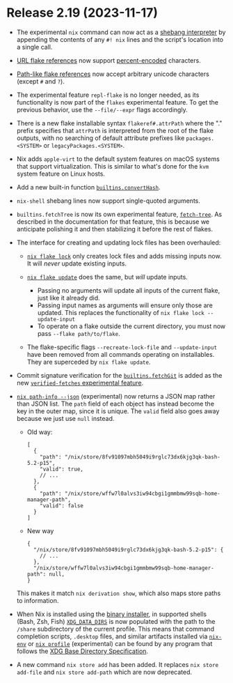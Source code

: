 # Release 2.19 (2023-11-17)

- The experimental `nix` command can now act as a [shebang interpreter](@docroot@/command-ref/new-cli/nix.md#shebang-interpreter)
  by appending the contents of any `#! nix` lines and the script's location into a single call.

- [URL flake references](@docroot@/command-ref/new-cli/nix3-flake.md#flake-references) now support [percent-encoded](https://datatracker.ietf.org/doc/html/rfc3986#section-2.1) characters.

- [Path-like flake references](@docroot@/command-ref/new-cli/nix3-flake.md#path-like-syntax) now accept arbitrary unicode characters (except `#` and `?`).

- The experimental feature `repl-flake` is no longer needed, as its functionality is now part of the `flakes` experimental feature. To get the previous behavior, use the `--file/--expr` flags accordingly.

- There is a new flake installable syntax `flakeref#.attrPath` where the "." prefix specifies that `attrPath` is interpreted from the root of the flake outputs, with no searching of default attribute prefixes like `packages.<SYSTEM>` or `legacyPackages.<SYSTEM>`.

- Nix adds `apple-virt` to the default system features on macOS systems that support virtualization. This is similar to what's done for the `kvm` system feature on Linux hosts.

- Add a new built-in function [`builtins.convertHash`](@docroot@/language/builtins.md#builtins-convertHash).

- `nix-shell` shebang lines now support single-quoted arguments.

- `builtins.fetchTree` is now its own experimental feature, [`fetch-tree`](@docroot@/contributing/experimental-features.md#xp-fetch-tree).
  As described in the documentation for that feature, this is because we anticipate polishing it and then stabilizing it before the rest of flakes.

- The interface for creating and updating lock files has been overhauled:

  - [`nix flake lock`](@docroot@/command-ref/new-cli/nix3-flake-lock.md) only creates lock files and adds missing inputs now.
    It will *never* update existing inputs.

  - [`nix flake update`](@docroot@/command-ref/new-cli/nix3-flake-update.md) does the same, but *will* update inputs.
    - Passing no arguments will update all inputs of the current flake, just like it already did.
    - Passing input names as arguments will ensure only those are updated. This replaces the functionality of `nix flake lock --update-input`
    - To operate on a flake outside the current directory, you must now pass `--flake path/to/flake`.

  - The flake-specific flags `--recreate-lock-file` and `--update-input` have been removed from all commands operating on installables.
    They are superceded by `nix flake update`.

- Commit signature verification for the [`builtins.fetchGit`](@docroot@/language/builtins.md#builtins-fetchGit) is added as the new [`verified-fetches` experimental feature](@docroot@/contributing/experimental-features.md#xp-feature-verified-fetches).

- [`nix path-info --json`](@docroot@/command-ref/new-cli/nix3-path-info.md)
  (experimental) now returns a JSON map rather than JSON list.
  The `path` field of each object has instead become the key in the outer map, since it is unique.
  The `valid` field also goes away because we just use `null` instead.

  - Old way:

    ```json5
    [
      {
        "path": "/nix/store/8fv91097mbh5049i9rglc73dx6kjg3qk-bash-5.2-p15",
        "valid": true,
        // ...
      },
      {
        "path": "/nix/store/wffw7l0alvs3iw94cbgi1gmmbmw99sqb-home-manager-path",
        "valid": false
      }
    ]
    ```

  - New way

    ```json5
    {
      "/nix/store/8fv91097mbh5049i9rglc73dx6kjg3qk-bash-5.2-p15": {
        // ...
      },
      "/nix/store/wffw7l0alvs3iw94cbgi1gmmbmw99sqb-home-manager-path": null,
    }
    ```

  This makes it match `nix derivation show`, which also maps store paths to information.

- When Nix is installed using the [binary installer](@docroot@/installation/installing-binary.md), in supported shells (Bash, Zsh, Fish)
  [`XDG_DATA_DIRS`](https://specifications.freedesktop.org/basedir-spec/basedir-spec-latest.html#variables) is now populated with the path to the `/share` subdirectory of the current profile.
  This means that command completion scripts, `.desktop` files, and similar artifacts installed via [`nix-env`](@docroot@/command-ref/nix-env.md) or [`nix profile`](@docroot@/command-ref/new-cli/nix3-profile.md)
  (experimental) can be found by any program that follows the [XDG Base Directory Specification](https://specifications.freedesktop.org/basedir-spec/basedir-spec-latest.html).

- A new command `nix store add` has been added. It replaces `nix store add-file` and `nix store add-path` which are now deprecated.
